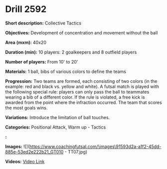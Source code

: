 # Drill 2592

**Short description:**
Collective Tactics

**Objectives:**
Development of concentration and movement without the ball

**Area (mxm):**
40x20

**Duration (min):**
10 players: 2 goalkeepers and 8 outfield players

**Number of players:**
From 10' to 20'

**Materials:**
1 ball, bibs of various colors to define the teams

**Progression:**
Two teams are formed, each consisting of two colors (in the example: red and black vs. yellow and white). A futsal match is played with the following special rule: players can only pass the ball to teammates wearing a bib of a different color. If the rule is violated, a free kick is awarded from the point where the infraction occurred. The team that scores the most goals wins.

**Variations:**
Introduce the limitation of ball touches.

**Categories:**
Positional Attack, Warm up - Tactics

**:**


**Images:**
![](https://www.coachingfutsal.com/\images\91593d2a-a1f2-45dd-885e-53ed2e222b21_GT010 - TT07.jpg)

**Videos:**
[Video Link](https://www.youtube.com/embed/xOzLHQk7MTQ)

